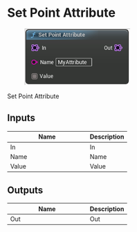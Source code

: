 # Set Point Attribute

<div align="left" data-full-width="false"><figure><img src="../../../.gitbook/assets/set_point_attribute.png" alt=""><figcaption></figcaption></figure></div>

Set Point Attribute

## Inputs

<table><thead><tr><th width="170">Name</th><th>Description</th></tr></thead><tbody><tr><td>In</td><td>In</td></tr><tr><td>Name</td><td>Name</td></tr><tr><td>Value</td><td>Value</td></tr></tbody></table>

## Outputs

<table><thead><tr><th width="170">Name</th><th>Description</th></tr></thead><tbody><tr><td>Out</td><td>Out</td></tr></tbody></table>
